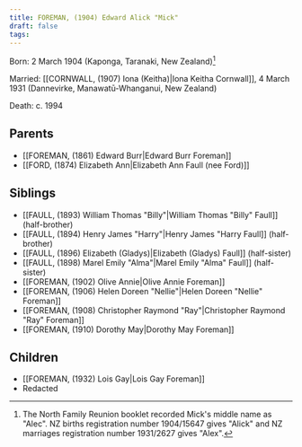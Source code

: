 ```yaml
---
title: FOREMAN, (1904) Edward Alick "Mick"
draft: false
tags:
---
```

Born: 2 March 1904 (Kaponga, Taranaki, New Zealand)[^1]

Married: [[CORNWALL, (1907) Iona (Keitha)|Iona Keitha Cornwall]], 4 March 1931 (Dannevirke, Manawatū-Whanganui, New Zealand)

Death: c. 1994

## Parents
- [[FOREMAN, (1861) Edward Burr|Edward Burr Foreman]]
- [[FORD, (1874) Elizabeth Ann|Elizabeth Ann Faull (nee Ford)]]

## Siblings
- [[FAULL, (1893) William Thomas "Billy"|William Thomas "Billy" Faull]] (half-brother)
- [[FAULL, (1894) Henry James "Harry"|Henry James "Harry Faull]] (half-brother)
- [[FAULL, (1896) Elizabeth (Gladys)|Elizabeth (Gladys) Faull]] (half-sister)
- [[FAULL, (1898) Marel Emily "Alma"|Marel Emily "Alma" Faull]] (half-sister)
- [[FOREMAN, (1902) Olive Annie|Olive Annie Foreman]]
- [[FOREMAN, (1906) Helen Doreen "Nellie"|Helen Doreen "Nellie" Foreman]]
- [[FOREMAN, (1908) Christopher Raymond "Ray"|Christopher Raymond "Ray" Foreman]]
- [[FOREMAN, (1910) Dorothy May|Dorothy May Foreman]]

## Children
- [[FOREMAN, (1932) Lois Gay|Lois Gay Foreman]]
- Redacted


[^1]: The North Family Reunion booklet recorded Mick's middle name as "Alec". NZ births registration number 1904/15647 gives "Alick" and NZ marriages registration number 1931/2627 gives "Alex".
